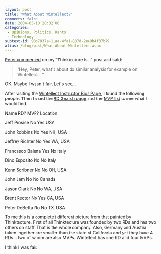 ```yaml
---
layout: post
title: "What About Wintellect?"
comments: false
date: 2004-05-10 20:32:00
categories:
 - Opinions, Politics, Rants
 - Technology
subtext-id: 98b7837a-11aa-4fa1-887d-2ee9b4f37b79
alias: /blog/post/What-About-Wintellect.aspx
---
```



[Peter commented](http://www.peterprovost.org/archive/2004/05/10/1231.aspx#1237) on my "Thinktecture is..." post and said:

> "Hey, Peter, what's about do similar analysis for example on Wintellect... "

OK. Maybe I wasn't fair. Let's see...

After visiting the [Wintellect Instructor Bios Page](http://www.wintellect.com/about/instructors/), I found the following people. Then I used the [RD Search page](http://www.microsoftregionaldirectors.com/Public/rdFind.aspx) and the [MVP list](http://mvp.support.microsoft.com/default.aspx?scid=fh;EN-US;mvpaward&style=toc) to see what I would find.

Name RD? MVP? Location

Jeff Prosise
No
Yes
USA

John Robbins
No
Yes
NH, USA

Jeffrey Richter
No
Yes
WA, USA

Francesco Balena
Yes
No
Italy

Dino Esposito
No
No
Italy

Kenn Scribner
No
No
OH, USA

John Lam
No
No
Canada

Jason Clark
No
No
WA, USA

Brent Rector
No
Yes
CA, USA

Peter DeBetta
No
No
TX, USA

To me this is a completelt different picture from that painted by Thinktecture. First of all Thinktecture was founded by two RDs and has two others on staff. That is the whole company. Also, Germany and Austria taken together are smaller than the state of California and yet they have 4 RDs... two of whom are also MVPs. Wintellect has one RD and four MVPs.

I think I was fair.
